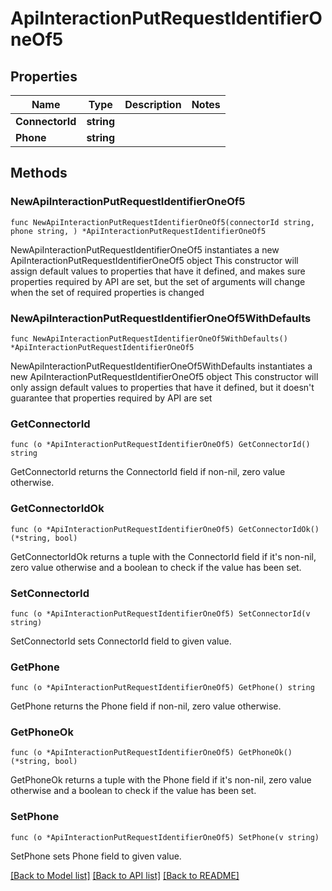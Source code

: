 # ApiInteractionPutRequestIdentifierOneOf5

## Properties

Name | Type | Description | Notes
------------ | ------------- | ------------- | -------------
**ConnectorId** | **string** |  | 
**Phone** | **string** |  | 

## Methods

### NewApiInteractionPutRequestIdentifierOneOf5

`func NewApiInteractionPutRequestIdentifierOneOf5(connectorId string, phone string, ) *ApiInteractionPutRequestIdentifierOneOf5`

NewApiInteractionPutRequestIdentifierOneOf5 instantiates a new ApiInteractionPutRequestIdentifierOneOf5 object
This constructor will assign default values to properties that have it defined,
and makes sure properties required by API are set, but the set of arguments
will change when the set of required properties is changed

### NewApiInteractionPutRequestIdentifierOneOf5WithDefaults

`func NewApiInteractionPutRequestIdentifierOneOf5WithDefaults() *ApiInteractionPutRequestIdentifierOneOf5`

NewApiInteractionPutRequestIdentifierOneOf5WithDefaults instantiates a new ApiInteractionPutRequestIdentifierOneOf5 object
This constructor will only assign default values to properties that have it defined,
but it doesn't guarantee that properties required by API are set

### GetConnectorId

`func (o *ApiInteractionPutRequestIdentifierOneOf5) GetConnectorId() string`

GetConnectorId returns the ConnectorId field if non-nil, zero value otherwise.

### GetConnectorIdOk

`func (o *ApiInteractionPutRequestIdentifierOneOf5) GetConnectorIdOk() (*string, bool)`

GetConnectorIdOk returns a tuple with the ConnectorId field if it's non-nil, zero value otherwise
and a boolean to check if the value has been set.

### SetConnectorId

`func (o *ApiInteractionPutRequestIdentifierOneOf5) SetConnectorId(v string)`

SetConnectorId sets ConnectorId field to given value.


### GetPhone

`func (o *ApiInteractionPutRequestIdentifierOneOf5) GetPhone() string`

GetPhone returns the Phone field if non-nil, zero value otherwise.

### GetPhoneOk

`func (o *ApiInteractionPutRequestIdentifierOneOf5) GetPhoneOk() (*string, bool)`

GetPhoneOk returns a tuple with the Phone field if it's non-nil, zero value otherwise
and a boolean to check if the value has been set.

### SetPhone

`func (o *ApiInteractionPutRequestIdentifierOneOf5) SetPhone(v string)`

SetPhone sets Phone field to given value.



[[Back to Model list]](../README.md#documentation-for-models) [[Back to API list]](../README.md#documentation-for-api-endpoints) [[Back to README]](../README.md)



